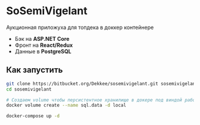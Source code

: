 SoSemiVigelant
===============

Аукционная приложуха для топдека в доккер контейнере

* Бэк на **ASP.NET Core**
* Фронт на **React/Redux**
* Данные в **PostgreSQL**

Как запустить
-------------

```bash
git clone https://bitbucket.org/Dekkee/sosemivigelant.git sosemivigelant
cd sosemivigelant

# Создаем volume чтобы персистентное хранилище в докере под виндой работало
docker volume create --name sql.data -d local

docker-compose up -d

```